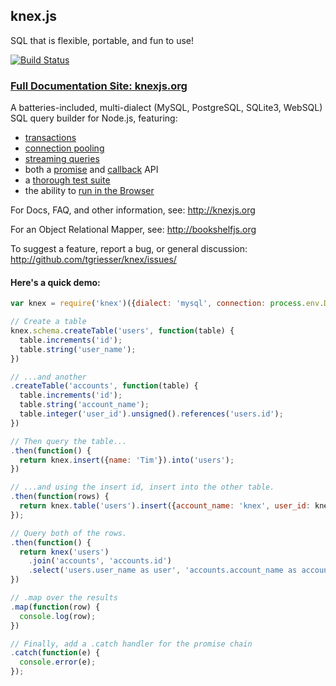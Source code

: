 knex.js
-----

SQL that is flexible, portable, and fun to use!

[![Build Status](https://travis-ci.org/tgriesser/knex.png?branch=master)](https://travis-ci.org/tgriesser/knex)

### [Full Documentation Site: knexjs.org](http://knexjs.org)

A batteries-included, multi-dialect (MySQL, PostgreSQL, SQLite3, WebSQL) SQL query builder for Node.js, featuring:

- [transactions](http://knexjs.org/#Transactions)
- [connection pooling](http://knexjs.org/#Initialize-pool)
- [streaming queries](http://knexjs.org/#Interface-streams)
- both a [promise](http://knexjs.org/#Interface-promises) and [callback](http://knexjs.org/#Interface-callback) API
- a [thorough test suite](https://travis-ci.org/tgriesser/knex)
- the ability to [run in the Browser](http://knexjs.org/#faq-browser)

For Docs, FAQ, and other information, see: http://knexjs.org

For an Object Relational Mapper, see: http://bookshelfjs.org

To suggest a feature, report a bug, or general discussion: http://github.com/tgriesser/knex/issues/

#### Here's a quick demo:

```js
var knex = require('knex')({dialect: 'mysql', connection: process.env.DB_CONNECTION_STRING});

// Create a table
knex.schema.createTable('users', function(table) {
  table.increments('id');
  table.string('user_name');
})

// ...and another
.createTable('accounts', function(table) {
  table.increments('id');
  table.string('account_name');
  table.integer('user_id').unsigned().references('users.id');
})

// Then query the table...
.then(function() {
  return knex.insert({name: 'Tim'}).into('users');
})

// ...and using the insert id, insert into the other table.
.then(function(rows) {
  return knex.table('users').insert({account_name: 'knex', user_id: knex.rows[0]});
});

// Query both of the rows.
.then(function() {
  return knex('users')
    .join('accounts', 'accounts.id')
    .select('users.user_name as user', 'accounts.account_name as account');
})

// .map over the results
.map(function(row) {
  console.log(row);
})

// Finally, add a .catch handler for the promise chain
.catch(function(e) {
  console.error(e);
});
```